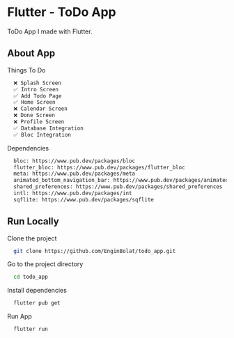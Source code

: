 # Flutter - ToDo App

ToDo App I made with Flutter.

## About App

Things To Do

```bash
  ❌ Splash Screen
  ✅ Intro Screen
  ✅ Add Todo Page
  ✅ Home Screen
  ❌ Calendar Screen
  ❌ Done Screen
  ❌ Profile Screen
  ✅ Database Integration
  ✅ Bloc Integration
```

Dependencies

```bash
  bloc: https://www.pub.dev/packages/bloc
  flutter_bloc: https://www.pub.dev/packages/flutter_bloc
  meta: https://www.pub.dev/packages/meta
  animated_bottom_navigation_bar: https://www.pub.dev/packages/animated_bottom_navigation_bar
  shared_preferences: https://www.pub.dev/packages/shared_preferences
  intl: https://www.pub.dev/packages/int
  sqflite: https://www.pub.dev/packages/sqflite
```

## Run Locally

Clone the project

```bash
  git clone https://github.com/EnginBolat/todo_app.git
```

Go to the project directory

```bash
  cd todo_app
```

Install dependencies

```bash
  flutter pub get
```

Run App

```bash
  flutter run
```


